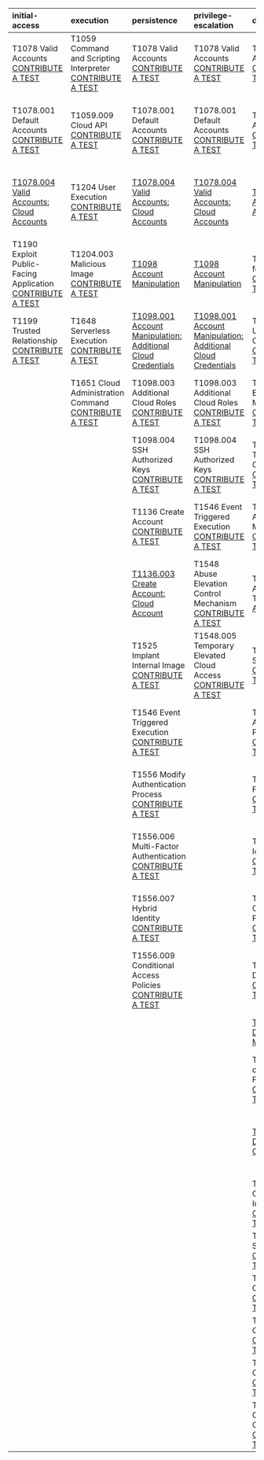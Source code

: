 | initial-access                                                                                                                | execution                                                                                                                     | persistence                                                                                                                 | privilege-escalation                                                                                                            | defense-evasion                                                                                                                     | credential-access                                                                                                                          | discovery                                                                                                                        | lateral-movement                                                                                                                  | collection                                                                                                                     | exfiltration                                                                                                                       | impact                                                                                                                             |
|:------------------------------------------------------------------------------------------------------------------------------|:------------------------------------------------------------------------------------------------------------------------------|:----------------------------------------------------------------------------------------------------------------------------|:--------------------------------------------------------------------------------------------------------------------------------|:------------------------------------------------------------------------------------------------------------------------------------|:-------------------------------------------------------------------------------------------------------------------------------------------|:---------------------------------------------------------------------------------------------------------------------------------|:----------------------------------------------------------------------------------------------------------------------------------|:-------------------------------------------------------------------------------------------------------------------------------|:-----------------------------------------------------------------------------------------------------------------------------------|:-----------------------------------------------------------------------------------------------------------------------------------|
| T1078 Valid Accounts [CONTRIBUTE A TEST](https://github.com/redcanaryco/atomic-red-team/wiki/Contributing)                    | T1059 Command and Scripting Interpreter [CONTRIBUTE A TEST](https://github.com/redcanaryco/atomic-red-team/wiki/Contributing) | T1078 Valid Accounts [CONTRIBUTE A TEST](https://github.com/redcanaryco/atomic-red-team/wiki/Contributing)                  | T1078 Valid Accounts [CONTRIBUTE A TEST](https://github.com/redcanaryco/atomic-red-team/wiki/Contributing)                      | T1078 Valid Accounts [CONTRIBUTE A TEST](https://github.com/redcanaryco/atomic-red-team/wiki/Contributing)                          | T1040 Network Sniffing [CONTRIBUTE A TEST](https://github.com/redcanaryco/atomic-red-team/wiki/Contributing)                               | T1040 Network Sniffing [CONTRIBUTE A TEST](https://github.com/redcanaryco/atomic-red-team/wiki/Contributing)                     | T1021 Remote Services [CONTRIBUTE A TEST](https://github.com/redcanaryco/atomic-red-team/wiki/Contributing)                       | T1074 Data Staged [CONTRIBUTE A TEST](https://github.com/redcanaryco/atomic-red-team/wiki/Contributing)                        | T1020.001 Traffic Duplication [CONTRIBUTE A TEST](https://github.com/redcanaryco/atomic-red-team/wiki/Contributing)                | [T1485 Data Destruction](../../T1485/T1485.md)                                                                                     |
| T1078.001 Default Accounts [CONTRIBUTE A TEST](https://github.com/redcanaryco/atomic-red-team/wiki/Contributing)              | T1059.009 Cloud API [CONTRIBUTE A TEST](https://github.com/redcanaryco/atomic-red-team/wiki/Contributing)                     | T1078.001 Default Accounts [CONTRIBUTE A TEST](https://github.com/redcanaryco/atomic-red-team/wiki/Contributing)            | T1078.001 Default Accounts [CONTRIBUTE A TEST](https://github.com/redcanaryco/atomic-red-team/wiki/Contributing)                | T1078.001 Default Accounts [CONTRIBUTE A TEST](https://github.com/redcanaryco/atomic-red-team/wiki/Contributing)                    | T1110 Brute Force [CONTRIBUTE A TEST](https://github.com/redcanaryco/atomic-red-team/wiki/Contributing)                                    | T1046 Network Service Discovery [CONTRIBUTE A TEST](https://github.com/redcanaryco/atomic-red-team/wiki/Contributing)            | T1021.007 Cloud Services [CONTRIBUTE A TEST](https://github.com/redcanaryco/atomic-red-team/wiki/Contributing)                    | T1074.002 Remote Data Staging [CONTRIBUTE A TEST](https://github.com/redcanaryco/atomic-red-team/wiki/Contributing)            | T1048 Exfiltration Over Alternative Protocol [CONTRIBUTE A TEST](https://github.com/redcanaryco/atomic-red-team/wiki/Contributing) | T1486 Data Encrypted for Impact [CONTRIBUTE A TEST](https://github.com/redcanaryco/atomic-red-team/wiki/Contributing)              |
| [T1078.004 Valid Accounts: Cloud Accounts](../../T1078.004/T1078.004.md)                                                      | T1204 User Execution [CONTRIBUTE A TEST](https://github.com/redcanaryco/atomic-red-team/wiki/Contributing)                    | [T1078.004 Valid Accounts: Cloud Accounts](../../T1078.004/T1078.004.md)                                                    | [T1078.004 Valid Accounts: Cloud Accounts](../../T1078.004/T1078.004.md)                                                        | [T1078.004 Valid Accounts: Cloud Accounts](../../T1078.004/T1078.004.md)                                                            | T1110.001 Password Guessing [CONTRIBUTE A TEST](https://github.com/redcanaryco/atomic-red-team/wiki/Contributing)                          | T1049 System Network Connections Discovery [CONTRIBUTE A TEST](https://github.com/redcanaryco/atomic-red-team/wiki/Contributing) | T1021.008 Direct Cloud VM Connections [CONTRIBUTE A TEST](https://github.com/redcanaryco/atomic-red-team/wiki/Contributing)       | T1119 Automated Collection [CONTRIBUTE A TEST](https://github.com/redcanaryco/atomic-red-team/wiki/Contributing)               | T1537 Transfer Data to Cloud Account [CONTRIBUTE A TEST](https://github.com/redcanaryco/atomic-red-team/wiki/Contributing)         | T1490 Inhibit System Recovery [CONTRIBUTE A TEST](https://github.com/redcanaryco/atomic-red-team/wiki/Contributing)                |
| T1190 Exploit Public-Facing Application [CONTRIBUTE A TEST](https://github.com/redcanaryco/atomic-red-team/wiki/Contributing) | T1204.003 Malicious Image [CONTRIBUTE A TEST](https://github.com/redcanaryco/atomic-red-team/wiki/Contributing)               | [T1098 Account Manipulation](../../T1098/T1098.md)                                                                          | [T1098 Account Manipulation](../../T1098/T1098.md)                                                                              | T1211 Exploitation for Defense Evasion [CONTRIBUTE A TEST](https://github.com/redcanaryco/atomic-red-team/wiki/Contributing)        | [T1110.003 Brute Force: Password Spraying](../../T1110.003/T1110.003.md)                                                                   | T1069 Permission Groups Discovery [CONTRIBUTE A TEST](https://github.com/redcanaryco/atomic-red-team/wiki/Contributing)          | T1550 Use Alternate Authentication Material [CONTRIBUTE A TEST](https://github.com/redcanaryco/atomic-red-team/wiki/Contributing) | T1213 Data from Information Repositories [CONTRIBUTE A TEST](https://github.com/redcanaryco/atomic-red-team/wiki/Contributing) |                                                                                                                                    | T1491 Defacement [CONTRIBUTE A TEST](https://github.com/redcanaryco/atomic-red-team/wiki/Contributing)                             |
| T1199 Trusted Relationship [CONTRIBUTE A TEST](https://github.com/redcanaryco/atomic-red-team/wiki/Contributing)              | T1648 Serverless Execution [CONTRIBUTE A TEST](https://github.com/redcanaryco/atomic-red-team/wiki/Contributing)              | [T1098.001 Account Manipulation: Additional Cloud Credentials](../../T1098.001/T1098.001.md)                                | [T1098.001 Account Manipulation: Additional Cloud Credentials](../../T1098.001/T1098.001.md)                                    | T1535 Unused/Unsupported Cloud Regions [CONTRIBUTE A TEST](https://github.com/redcanaryco/atomic-red-team/wiki/Contributing)        | T1110.004 Credential Stuffing [CONTRIBUTE A TEST](https://github.com/redcanaryco/atomic-red-team/wiki/Contributing)                        | T1069.003 Cloud Groups [CONTRIBUTE A TEST](https://github.com/redcanaryco/atomic-red-team/wiki/Contributing)                     | T1550.001 Application Access Token [CONTRIBUTE A TEST](https://github.com/redcanaryco/atomic-red-team/wiki/Contributing)          | [T1530 Data from Cloud Storage Object](../../T1530/T1530.md)                                                                   |                                                                                                                                    | T1491.002 External Defacement [CONTRIBUTE A TEST](https://github.com/redcanaryco/atomic-red-team/wiki/Contributing)                |
|                                                                                                                               | T1651 Cloud Administration Command [CONTRIBUTE A TEST](https://github.com/redcanaryco/atomic-red-team/wiki/Contributing)      | T1098.003 Additional Cloud Roles [CONTRIBUTE A TEST](https://github.com/redcanaryco/atomic-red-team/wiki/Contributing)      | T1098.003 Additional Cloud Roles [CONTRIBUTE A TEST](https://github.com/redcanaryco/atomic-red-team/wiki/Contributing)          | T1548 Abuse Elevation Control Mechanism [CONTRIBUTE A TEST](https://github.com/redcanaryco/atomic-red-team/wiki/Contributing)       | [T1552 Unsecured Credentials](../../T1552/T1552.md)                                                                                        | T1082 System Information Discovery [CONTRIBUTE A TEST](https://github.com/redcanaryco/atomic-red-team/wiki/Contributing)         | T1550.004 Web Session Cookie [CONTRIBUTE A TEST](https://github.com/redcanaryco/atomic-red-team/wiki/Contributing)                |                                                                                                                                |                                                                                                                                    | T1496 Resource Hijacking [CONTRIBUTE A TEST](https://github.com/redcanaryco/atomic-red-team/wiki/Contributing)                     |
|                                                                                                                               |                                                                                                                               | T1098.004 SSH Authorized Keys [CONTRIBUTE A TEST](https://github.com/redcanaryco/atomic-red-team/wiki/Contributing)         | T1098.004 SSH Authorized Keys [CONTRIBUTE A TEST](https://github.com/redcanaryco/atomic-red-team/wiki/Contributing)             | T1548.005 Temporary Elevated Cloud Access [CONTRIBUTE A TEST](https://github.com/redcanaryco/atomic-red-team/wiki/Contributing)     | T1552.001 Credentials In Files [CONTRIBUTE A TEST](https://github.com/redcanaryco/atomic-red-team/wiki/Contributing)                       | T1087 Account Discovery [CONTRIBUTE A TEST](https://github.com/redcanaryco/atomic-red-team/wiki/Contributing)                    |                                                                                                                                   |                                                                                                                                |                                                                                                                                    | T1498 Network Denial of Service [CONTRIBUTE A TEST](https://github.com/redcanaryco/atomic-red-team/wiki/Contributing)              |
|                                                                                                                               |                                                                                                                               | T1136 Create Account [CONTRIBUTE A TEST](https://github.com/redcanaryco/atomic-red-team/wiki/Contributing)                  | T1546 Event Triggered Execution [CONTRIBUTE A TEST](https://github.com/redcanaryco/atomic-red-team/wiki/Contributing)           | T1550 Use Alternate Authentication Material [CONTRIBUTE A TEST](https://github.com/redcanaryco/atomic-red-team/wiki/Contributing)   | [T1552.005 Unsecured Credentials: Cloud Instance Metadata API](../../T1552.005/T1552.005.md)                                               | T1087.004 Cloud Account [CONTRIBUTE A TEST](https://github.com/redcanaryco/atomic-red-team/wiki/Contributing)                    |                                                                                                                                   |                                                                                                                                |                                                                                                                                    | T1498.001 Direct Network Flood [CONTRIBUTE A TEST](https://github.com/redcanaryco/atomic-red-team/wiki/Contributing)               |
|                                                                                                                               |                                                                                                                               | [T1136.003 Create Account: Cloud Account](../../T1136.003/T1136.003.md)                                                     | T1548 Abuse Elevation Control Mechanism [CONTRIBUTE A TEST](https://github.com/redcanaryco/atomic-red-team/wiki/Contributing)   | T1550.001 Application Access Token [CONTRIBUTE A TEST](https://github.com/redcanaryco/atomic-red-team/wiki/Contributing)            | T1555 Credentials from Password Stores [CONTRIBUTE A TEST](https://github.com/redcanaryco/atomic-red-team/wiki/Contributing)               | [T1201 Password Policy Discovery](../../T1201/T1201.md)                                                                          |                                                                                                                                   |                                                                                                                                |                                                                                                                                    | T1498.002 Reflection Amplification [CONTRIBUTE A TEST](https://github.com/redcanaryco/atomic-red-team/wiki/Contributing)           |
|                                                                                                                               |                                                                                                                               | T1525 Implant Internal Image [CONTRIBUTE A TEST](https://github.com/redcanaryco/atomic-red-team/wiki/Contributing)          | T1548.005 Temporary Elevated Cloud Access [CONTRIBUTE A TEST](https://github.com/redcanaryco/atomic-red-team/wiki/Contributing) | T1550.004 Web Session Cookie [CONTRIBUTE A TEST](https://github.com/redcanaryco/atomic-red-team/wiki/Contributing)                  | T1555.006 Cloud Secrets Management Stores [CONTRIBUTE A TEST](https://github.com/redcanaryco/atomic-red-team/wiki/Contributing)            | T1518 Software Discovery [CONTRIBUTE A TEST](https://github.com/redcanaryco/atomic-red-team/wiki/Contributing)                   |                                                                                                                                   |                                                                                                                                |                                                                                                                                    | T1499 Endpoint Denial of Service [CONTRIBUTE A TEST](https://github.com/redcanaryco/atomic-red-team/wiki/Contributing)             |
|                                                                                                                               |                                                                                                                               | T1546 Event Triggered Execution [CONTRIBUTE A TEST](https://github.com/redcanaryco/atomic-red-team/wiki/Contributing)       |                                                                                                                                 | T1556 Modify Authentication Process [CONTRIBUTE A TEST](https://github.com/redcanaryco/atomic-red-team/wiki/Contributing)           | T1556 Modify Authentication Process [CONTRIBUTE A TEST](https://github.com/redcanaryco/atomic-red-team/wiki/Contributing)                  | T1518.001 Security Software Discovery [CONTRIBUTE A TEST](https://github.com/redcanaryco/atomic-red-team/wiki/Contributing)      |                                                                                                                                   |                                                                                                                                |                                                                                                                                    | T1499.002 Service Exhaustion Flood [CONTRIBUTE A TEST](https://github.com/redcanaryco/atomic-red-team/wiki/Contributing)           |
|                                                                                                                               |                                                                                                                               | T1556 Modify Authentication Process [CONTRIBUTE A TEST](https://github.com/redcanaryco/atomic-red-team/wiki/Contributing)   |                                                                                                                                 | T1556.006 Multi-Factor Authentication [CONTRIBUTE A TEST](https://github.com/redcanaryco/atomic-red-team/wiki/Contributing)         | T1556.006 Multi-Factor Authentication [CONTRIBUTE A TEST](https://github.com/redcanaryco/atomic-red-team/wiki/Contributing)                | [T1526 Cloud Service Discovery](../../T1526/T1526.md)                                                                            |                                                                                                                                   |                                                                                                                                |                                                                                                                                    | T1499.003 Application Exhaustion Flood [CONTRIBUTE A TEST](https://github.com/redcanaryco/atomic-red-team/wiki/Contributing)       |
|                                                                                                                               |                                                                                                                               | T1556.006 Multi-Factor Authentication [CONTRIBUTE A TEST](https://github.com/redcanaryco/atomic-red-team/wiki/Contributing) |                                                                                                                                 | T1556.007 Hybrid Identity [CONTRIBUTE A TEST](https://github.com/redcanaryco/atomic-red-team/wiki/Contributing)                     | T1556.007 Hybrid Identity [CONTRIBUTE A TEST](https://github.com/redcanaryco/atomic-red-team/wiki/Contributing)                            | T1538 Cloud Service Dashboard [CONTRIBUTE A TEST](https://github.com/redcanaryco/atomic-red-team/wiki/Contributing)              |                                                                                                                                   |                                                                                                                                |                                                                                                                                    | T1499.004 Application or System Exploitation [CONTRIBUTE A TEST](https://github.com/redcanaryco/atomic-red-team/wiki/Contributing) |
|                                                                                                                               |                                                                                                                               | T1556.007 Hybrid Identity [CONTRIBUTE A TEST](https://github.com/redcanaryco/atomic-red-team/wiki/Contributing)             |                                                                                                                                 | T1556.009 Conditional Access Policies [CONTRIBUTE A TEST](https://github.com/redcanaryco/atomic-red-team/wiki/Contributing)         | T1556.009 Conditional Access Policies [CONTRIBUTE A TEST](https://github.com/redcanaryco/atomic-red-team/wiki/Contributing)                | [T1580 Cloud Infrastructure Discovery](../../T1580/T1580.md)                                                                     |                                                                                                                                   |                                                                                                                                |                                                                                                                                    |                                                                                                                                    |
|                                                                                                                               |                                                                                                                               | T1556.009 Conditional Access Policies [CONTRIBUTE A TEST](https://github.com/redcanaryco/atomic-red-team/wiki/Contributing) |                                                                                                                                 | T1562 Impair Defenses [CONTRIBUTE A TEST](https://github.com/redcanaryco/atomic-red-team/wiki/Contributing)                         | T1606 Forge Web Credentials [CONTRIBUTE A TEST](https://github.com/redcanaryco/atomic-red-team/wiki/Contributing)                          | T1614 System Location Discovery [CONTRIBUTE A TEST](https://github.com/redcanaryco/atomic-red-team/wiki/Contributing)            |                                                                                                                                   |                                                                                                                                |                                                                                                                                    |                                                                                                                                    |
|                                                                                                                               |                                                                                                                               |                                                                                                                             |                                                                                                                                 | [T1562.001 Impair Defenses: Disable or Modify Tools](../../T1562.001/T1562.001.md)                                                  | T1606.001 Web Cookies [CONTRIBUTE A TEST](https://github.com/redcanaryco/atomic-red-team/wiki/Contributing)                                | [T1619 Cloud Storage Object Discovery](../../T1619/T1619.md)                                                                     |                                                                                                                                   |                                                                                                                                |                                                                                                                                    |                                                                                                                                    |
|                                                                                                                               |                                                                                                                               |                                                                                                                             |                                                                                                                                 | T1562.007 Disable or Modify Cloud Firewall [CONTRIBUTE A TEST](https://github.com/redcanaryco/atomic-red-team/wiki/Contributing)    | T1606.002 SAML Tokens [CONTRIBUTE A TEST](https://github.com/redcanaryco/atomic-red-team/wiki/Contributing)                                | T1654 Log Enumeration [CONTRIBUTE A TEST](https://github.com/redcanaryco/atomic-red-team/wiki/Contributing)                      |                                                                                                                                   |                                                                                                                                |                                                                                                                                    |                                                                                                                                    |
|                                                                                                                               |                                                                                                                               |                                                                                                                             |                                                                                                                                 | [T1562.008 Impair Defenses: Disable Cloud Logs](../../T1562.008/T1562.008.md)                                                       | T1621 Multi-Factor Authentication Request Generation [CONTRIBUTE A TEST](https://github.com/redcanaryco/atomic-red-team/wiki/Contributing) |                                                                                                                                  |                                                                                                                                   |                                                                                                                                |                                                                                                                                    |                                                                                                                                    |
|                                                                                                                               |                                                                                                                               |                                                                                                                             |                                                                                                                                 | T1578 Modify Cloud Compute Infrastructure [CONTRIBUTE A TEST](https://github.com/redcanaryco/atomic-red-team/wiki/Contributing)     |                                                                                                                                            |                                                                                                                                  |                                                                                                                                   |                                                                                                                                |                                                                                                                                    |                                                                                                                                    |
|                                                                                                                               |                                                                                                                               |                                                                                                                             |                                                                                                                                 | T1578.001 Create Snapshot [CONTRIBUTE A TEST](https://github.com/redcanaryco/atomic-red-team/wiki/Contributing)                     |                                                                                                                                            |                                                                                                                                  |                                                                                                                                   |                                                                                                                                |                                                                                                                                    |                                                                                                                                    |
|                                                                                                                               |                                                                                                                               |                                                                                                                             |                                                                                                                                 | T1578.002 Create Cloud Instance [CONTRIBUTE A TEST](https://github.com/redcanaryco/atomic-red-team/wiki/Contributing)               |                                                                                                                                            |                                                                                                                                  |                                                                                                                                   |                                                                                                                                |                                                                                                                                    |                                                                                                                                    |
|                                                                                                                               |                                                                                                                               |                                                                                                                             |                                                                                                                                 | T1578.003 Delete Cloud Instance [CONTRIBUTE A TEST](https://github.com/redcanaryco/atomic-red-team/wiki/Contributing)               |                                                                                                                                            |                                                                                                                                  |                                                                                                                                   |                                                                                                                                |                                                                                                                                    |                                                                                                                                    |
|                                                                                                                               |                                                                                                                               |                                                                                                                             |                                                                                                                                 | T1578.004 Revert Cloud Instance [CONTRIBUTE A TEST](https://github.com/redcanaryco/atomic-red-team/wiki/Contributing)               |                                                                                                                                            |                                                                                                                                  |                                                                                                                                   |                                                                                                                                |                                                                                                                                    |                                                                                                                                    |
|                                                                                                                               |                                                                                                                               |                                                                                                                             |                                                                                                                                 | T1578.005 Modify Cloud Compute Configurations [CONTRIBUTE A TEST](https://github.com/redcanaryco/atomic-red-team/wiki/Contributing) |                                                                                                                                            |                                                                                                                                  |                                                                                                                                   |                                                                                                                                |                                                                                                                                    |                                                                                                                                    |